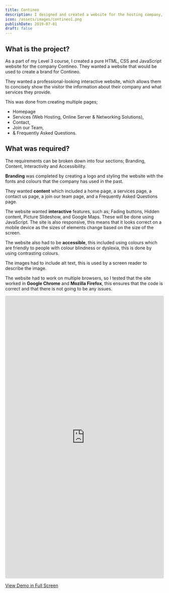 ```yaml
---
title: Contineo
description: I designed and created a website for the hosting company, Contineo. I was given a brief which included; colours, text, and font to use for the headers.
icon: /assets/images/contineo1.png
publishDate: 2019-07-01
draft: false
---
```


## What is the project?

As a part of my Level 3 course, I created a pure HTML, CSS and JavaScript website for the company Contineo. They wanted a website that would be used to create a brand for Contineo.

They wanted a professional-looking interactive website, which allows them to concisely show the visitor the information about their company and what services they provide.

This was done from creating multiple pages;

- Homepage
- Services (Web Hosting, Online Server & Networking Solutions),
- Contact,
- Join our Team,
- & Frequently Asked Questions.

## What was required?

The requirements can be broken down into four sections; Branding, Content, Interactivity and Accessibility.

**Branding** was completed by creating a logo and styling the website with the fonts and colours that the company has used in the past.

They wanted **content** which included a home page, a services page, a contact us page, a join our team page, and a Frequently Asked Questions page.

The website wanted **interactive** features, such as; Fading buttons, Hidden content, Picture Slideshow, and Google Maps. These will be done using JavaScript. The site is also responsive, this means that it looks correct on a mobile device as the sizes of elements change based on the size of the screen.

The website also had to be **accessible**, this included using colours which are friendly to people with colour blindness or dyslexia, this is done by using contrasting colours.

The images had to include alt text, this is used by a screen reader to describe the image.

The website had to work on multiple browsers, so I tested that the site worked in **Google Chrome** and **Mozilla Firefox**, this ensures that the code is correct and that there is not going to be any issues.

<iframe src="https://joshc.uk/demos/portfolio/contineo" frameborder="0" width="100%" height="900"></iframe>

<a href="https://joshc.uk/demos/portfolio/contineo" class="btn" target="_blank">View Demo in Full Screen</a>
